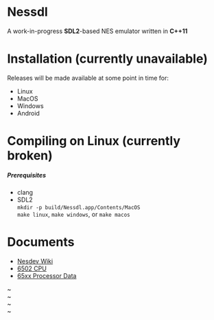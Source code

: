# Nessdl 
A work-in-progress **SDL2**-based NES emulator written in **C++11**

# Installation (currently unavailable)
Releases will be made available at some point in time for:
+ Linux
+ MacOS
+ Windows
+ Android

# Compiling on Linux (currently broken)
##### Prerequisites
+ clang
+ SDL2    
`mkdir -p build/Nessdl.app/Contents/MacOS`    
`make linux`, `make windows`, or `make macos`     

# Documents
+ [Nesdev Wiki](http://wiki.nesdev.com/w/index.php/Nesdev_Wiki)
+ [6502 CPU](http://nesdev.com/6502\_cpu.txt)
+ [65xx Processor Data](http://www.romhacking.net/documents/318/)

~                                                                                                                                                              
~                                                                                                                                                              
~                                                                                                                                                              
~                                                                                 

